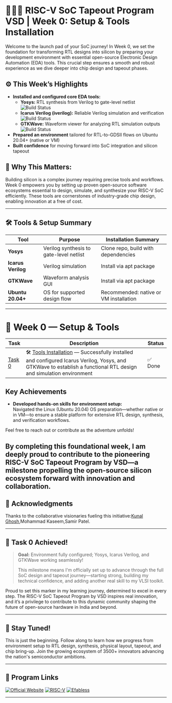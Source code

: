 # 🧑‍💻🔧 RISC-V SoC Tapeout Program VSD | Week 0: Setup & Tools Installation

Welcome to the launch pad of your SoC journey! In Week 0, we set the foundation for transforming RTL designs into silicon by preparing your development environment with essential open-source Electronic Design Automation (EDA) tools. This crucial step ensures a smooth and robust experience as we dive deeper into chip design and tapeout phases.

## ⚙️ This Week’s Highlights
- **Installed and configured core EDA tools:**  
  - **Yosys:** RTL synthesis from Verilog to gate-level netlist ![Build Status](https://img.shields.io/badge/Yosys-✓-green)  
  - **Icarus Verilog (iverilog):** Reliable Verilog simulation and verification ![Build Status](https://img.shields.io/badge/IcarusVerilog-✓-green)  
  - **GTKWave:** Waveform viewer for analyzing RTL simulation outputs ![Build Status](https://img.shields.io/badge/GTKWave-✓-green)  
- **Prepared an environment** tailored for RTL-to-GDSII flows on Ubuntu 20.04+ (native or VM)
- **Built confidence** for moving forward into SoC integration and silicon tapeout

## 🌟 Why This Matters:
Building silicon is a complex journey requiring precise tools and workflows. Week 0 empowers you by setting up proven open-source software ecosystems essential to design, simulate, and synthesize your RISC-V SoC efficiently. These tools are cornerstones of industry-grade chip design, enabling innovation at a free of cost.

---

## 🛠️ Tools & Setup Summary

| Tool           | Purpose                                  | Installation Summary                      |
|----------------|------------------------------------------|------------------------------------------|
| **Yosys**      | Verilog synthesis to gate-level netlist | Clone repo, build with dependencies      |
| **Icarus Verilog** | Verilog simulation                   | Install via apt package                   |
| **GTKWave**    | Waveform analysis GUI                   | Install via apt package                   |
| **Ubuntu 20.04+** | OS for supported design flow          | Recommended: native or VM installation   |

---

# 📅 Week 0 — Setup & Tools

| Task | Description | Status |
|-------|-------------|---------|
| [Task 0](Week0/Task0/README.md) | 🛠️ [Tools Installation](Week0/Task0/README.md) — Successfully installed and configured Icarus Verilog, Yosys, and GTKWave to establish a functional RTL design and simulation environment | ✅ Done |

## Key Achievements

- **Developed hands-on skills for environment setup:**  
  Navigated the Linux (Ubuntu 20.04) OS preparation—whether native or in VM—to ensure a stable platform for extensive RTL design, synthesis, and verification workflows.


Feel free to reach out or contribute as the adventure unfolds!

By completing this foundational week, I am deeply proud to contribute to the pioneering RISC-V SoC Tapeout Program by VSD—a milestone propelling the open-source silicon ecosystem forward with innovation and collaboration.
---
## 🙏 Acknowledgments

Thanks to the collaborative visionaries fueling this initiative:[Kunal Ghosh](https://github.com/kunalg123),Mohammad Kaseem,Samir Patel.

---

## 🎯 Task 0 Achieved!

> **Goal:** Environment fully configured; Yosys, Icarus Verilog, and GTKWave working seamlessly!  
>  
> This milestone means I'm officially set up to advance through the full SoC design and tapeout journey—starting strong, building my technical confidence, and adding another real skill to my VLSI toolkit.

Proud to set this marker in my learning journey, determined to excel in every step. The RISC-V SoC Tapeout Program by VSD inspires real innovation, and it’s a privilege to contribute to this dynamic community shaping the future of open-source hardware in India and beyond.

---
## 📅 Stay Tuned!

This is just the beginning. Follow along to learn how we progress from environment setup to RTL design, synthesis, physical layout, tapeout, and chip bring-up. Join the growing ecosystem of 3500+ innovators advancing the nation's semiconductor ambitions.

---

## 🔗 Program Links

[![Official Website](https://img.shields.io/badge/Official%20Website-0078D7?style=for-the-badge&logo=internet-explorer&logoColor=white)](https://vsdiat.vlsisystemdesign.com/) 
[![RISC-V](https://img.shields.io/badge/RISC--V-000000?style=for-the-badge&logo=risc-v&logoColor=white)](https://riscv.org/) 
[![Efabless](https://img.shields.io/badge/Efabless-0066CC?style=for-the-badge&logo=vercel&logoColor=white)](https://efabless.com/)

---

